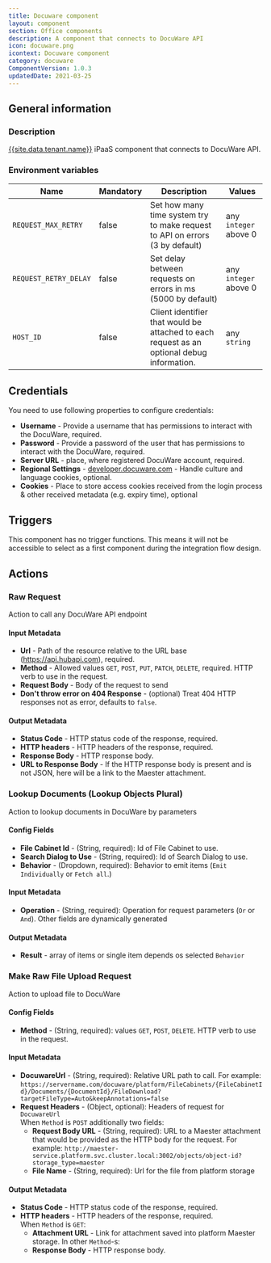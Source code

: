 ```yaml
---
title: Docuware component
layout: component
section: Office components
description: A component that connects to DocuWare API
icon: docuware.png
icontext: Docuware component
category: docuware
ComponentVersion: 1.0.3
updatedDate: 2021-03-25
---
```


## General information

### Description

[{{site.data.tenant.name}}](http://www.{{site.data.tenant.name}}) iPaaS component that connects to DocuWare API.

### Environment variables

|Name|Mandatory|Description|Values|
|----|---------|-----------|------|
|`REQUEST_MAX_RETRY`| false | Set how many time system try to make request to API on errors (3 by default) | any `integer` above 0|
|`REQUEST_RETRY_DELAY`| false | Set delay between requests on errors in ms (5000 by default) | any `integer` above 0|
|`HOST_ID`| false | Client identifier that would be attached to each request as an optional debug information. | any `string`|

## Credentials

You need to use following properties to configure credentials:

* **Username** - Provide a username that has permissions to interact with the DocuWare, required.
* **Password** - Provide a password of the user that has permissions to interact with the DocuWare, required.
* **Server URL** - place, where registered DocuWare account, required.
* **Regional Settings** - [developer.docuware.com](https://developer.docuware.com/rest/examples/postman-collection-download.html#handle-culture-and-language-cookies) - Handle culture and language cookies, optional.
* **Cookies** - Place to store access cookies received from the login process & other received metadata (e.g. expiry time), optional

## Triggers

This component has no trigger functions. This means it will not be accessible to
select as a first component during the integration flow design.

## Actions

### Raw Request

Action to call any DocuWare API endpoint

#### Input Metadata

* **Url** - Path of the resource relative to the URL base (https://api.hubapi.com), required.
* **Method** - Allowed values `GET`, `POST`, `PUT`, `PATCH`, `DELETE`, required. HTTP verb to use in the request.
* **Request Body** - Body of the request to send
* **Don't throw error on 404 Response** - (optional) Treat 404 HTTP responses not as error, defaults to `false`.

#### Output Metadata

* **Status Code** - HTTP status code of the response, required.
* **HTTP headers** - HTTP headers of the response, required.
* **Response Body** - HTTP response body.
* **URL to Response Body** - If the HTTP response body is present and is not JSON, here will be a link to the Maester attachment.

### Lookup Documents (Lookup Objects Plural)

Action to lookup documents in DocuWare by parameters

#### Config Fields

* **File Cabinet Id** - (String, required): Id of File Cabinet to use.
* **Search Dialog to Use** - (String, required): Id of Search Dialog to use.
* **Behavior** - (Dropdown, required): Behavior to emit items (`Emit Individually` or `Fetch all`.)

#### Input Metadata

* **Operation** - (String, required): Operation for request parameters (`Or` or `And`).
Other fields are dynamically generated

#### Output Metadata

* **Result** - array of items or single item depends os selected `Behavior`

### Make Raw File Upload Request

Action to upload file to DocuWare

#### Config Fields

* **Method** - (String, required): values `GET`, `POST`, `DELETE`. HTTP verb to use in the request.

#### Input Metadata

* **DocuwareUrl** - (String, required): Relative URL path to call. For example: `https://servername.com/docuware/platform/FileCabinets/{FileCabinetId}/Documents/{DocumentId}/FileDownload?targetFileType=Auto&keepAnnotations=false`
* **Request Headers** - (Object, optional): Headers of request for `DocuwareUrl`  
When `Method` is `POST` additionally two fields:
  * **Request Body URL** - (String, required): URL to a Maester attachment that would be provided as the HTTP body for the request. For example: `http://maester-service.platform.svc.cluster.local:3002/objects/object-id?storage_type=maester`
  * **File Name** - (String, required): Url for the file from platform storage

#### Output Metadata

* **Status Code** - HTTP status code of the response, required.
* **HTTP headers** - HTTP headers of the response, required.  
When `Method` is `GET`:
  * **Attachment URL** - Link for attachment saved into platform Maester storage.
In other `Method`-s:
  * **Response Body** - HTTP response body.
